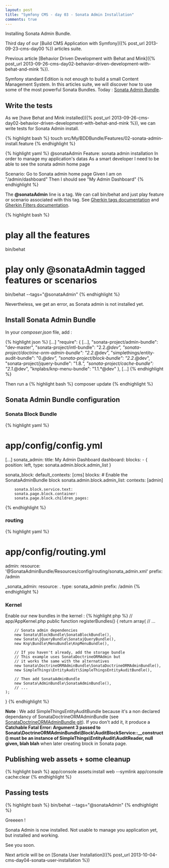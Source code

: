 ```yaml
---
layout: post
title: "Symfony CMS - day 03 - Sonata Admin Installation"
comments: true
---
```


Installing Sonata Admin Bundle.

Third day of our [Build CMS Application with Symfony]({% post_url 2013-09-23-cms-day00 %}) articles suite.

Previous article [Behavior Driven Development with Behat and Mink]({% post_url 2013-09-26-cms-day02-behavior-driven-development-with-behat-and-mink %}).

Symfony standard Edition is not enough to build a small Content Management System. In this articles suite, we will discover how to use some of the most powerful Sonata Bundles. Today : [Sonata Admin Bundle](http://sonata-project.org/bundles/admin/master/doc/index.html).

## Write the tests

As we [have Behat and Mink installed]({% post_url 2013-09-26-cms-day02-behavior-driven-development-with-behat-and-mink %}), we can write tests for Sonata Admin install.

{% highlight bash %}
touch src/My/BDDBundle/Features/02-sonata-admin-install.feature
{% endhighlight %}

{% highlight yaml %}
@sonataAdmin
Feature: sonata admin installation
  In order to manage my application's datas
  As a smart developer
  I need to be able to see the sonata admin home page

  Scenario: Go to Sonata admin home  page
    Given I am on "/admin/dashboard"
    Then I should see "My Admin Dashboard"
{% endhighlight %}

The **@sonataAdmin** line is a tag. We can call bin/behat and just play feature or scenario associated with this tag. See [Gherkin tags documentation](http://docs.behat.org/guides/1.gherkin.html#tags) and [Gherkin Filters documentation](http://docs.behat.org/guides/6.cli.html#gherkin-filters).

{% highlight bash %}
# play all the features
bin/behat

# play only @sonataAdmin tagged features or scenarios
bin/behat --tags="@sonataAdmin"
{% endhighlight %}

Nevertheless, we get an error, as Sonata admin is not installed yet.

## Install Sonata Admin Bundle

In your *composer.json* file, add :

{% highlight json %}
[...]
    "require": {
        [...],
        "sonata-project/admin-bundle": "dev-master",
        "sonata-project/intl-bundle": "2.2.*@dev",
        "sonata-project/doctrine-orm-admin-bundle": "2.2.*@dev",
        "simplethings/entity-audit-bundle": "0.*@dev",
        "sonata-project/block-bundle": "2.2.*@dev",
        "sonata-project/jquery-bundle": "1.8.*",
        "sonata-project/cache-bundle": "2.1.*@dev",
        "knplabs/knp-menu-bundle": "1.1.*@dev"
    },
[...]
{% endhighlight %}

Then run a
{% highlight bash %}
composer update
{% endhighlight %}

## Sonata Admin Bundle configuration

### Sonata Block Bundle

{% highlight yaml %}
# app/config/config.yml
[...]
sonata_admin:
    title:      My Admin Dashboard
    dashboard:
        blocks:
            - { position: left, type: sonata.admin.block.admin_list }

sonata_block:
    default_contexts: [cms]
    blocks:
        # Enable the SonataAdminBundle block
        sonata.admin.block.admin_list:
            contexts:   [admin]

        sonata.block.service.text:
        sonata.page.block.container:
        sonata.page.block.children_pages:

{% endhighlight %}

### routing

{% highlight yaml %}
# app/config/routing.yml
admin:
    resource: '@SonataAdminBundle/Resources/config/routing/sonata_admin.xml'
    prefix: /admin

_sonata_admin:
    resource: .
    type: sonata_admin
    prefix: /admin
{% endhighlight %}

### Kernel

Enable our new bundles in the kernel :
{% highlight php %}
// app/AppKernel.php
public function registerBundles()
{
    return array(
        // ...

        // Sonata admin dependencies
        new Sonata\BlockBundle\SonataBlockBundle(),
        new Sonata\jQueryBundle\SonatajQueryBundle(),
        new Knp\Bundle\MenuBundle\KnpMenuBundle(),

        // If you haven't already, add the storage bundle
        // This example uses SonataDoctrineORMAdmin but
        // it works the same with the alternatives
        new Sonata\DoctrineORMAdminBundle\SonataDoctrineORMAdminBundle(),
        new SimpleThings\EntityAudit\SimpleThingsEntityAuditBundle(),

        // Then add SonataAdminBundle
        new Sonata\AdminBundle\SonataAdminBundle(),
        // ...
    );
}
{% endhighlight %}

**Note** : We add SimpleThingsEntityAuditBundle because it's a non declared dependancy of SonataDoctrineORMAdminBundle (see [SonataDoctrineORMAdminBundle git](https://github.com/sonata-project/SonataDoctrineORMAdminBundle/issues/266)).
If you don't add it, it produce a **Catchable Fatal Error: Argument 3 passed to Sonata\DoctrineORMAdminBundle\Block\AuditBlockService::__construct() must be an instance of SimpleThings\EntityAudit\AuditReader, null given, blah blah** when later creating block in Sonata page.

## Publishing web assets + some cleanup

{% highlight bash %}
app/console assets:install web --symlink
app/console cache:clear
{% endhighlight %}

## Passing tests

{% highlight bash %}
bin/behat --tags="@sonataAdmin"
{% endhighlight %}

Greeeen !

Sonata Admin is now installed. Not usable to manage you application yet, but installed and working.

See you soon.

Next article will be on [Sonata User Installation]({% post_url 2013-10-04-cms-day04-sonata-user-installation %})